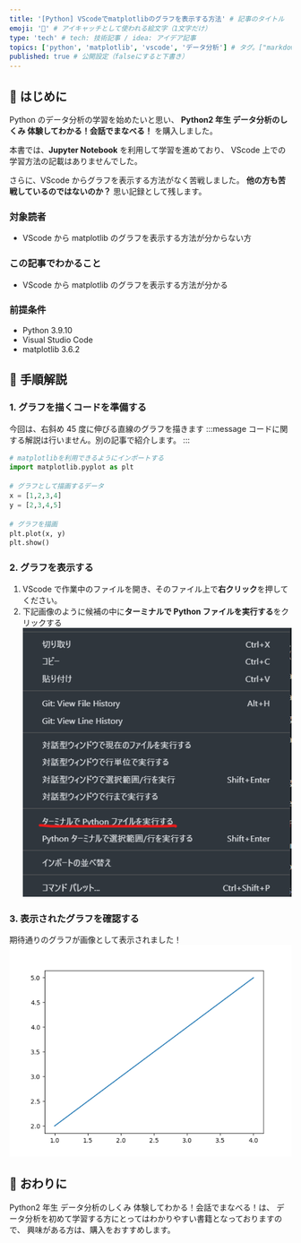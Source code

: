 ```yaml
---
title: '[Python] VScodeでmatplotlibのグラフを表示する方法' # 記事のタイトル
emoji: '🐍' # アイキャッチとして使われる絵文字（1文字だけ）
type: 'tech' # tech: 技術記事 / idea: アイデア記事
topics: ['python', 'matplotlib', 'vscode', 'データ分析'] # タグ。["markdown", "rust", "aws"]のように指定する
published: true # 公開設定（falseにすると下書き）
---
```


## 🌱 はじめに

Python のデータ分析の学習を始めたいと思い、
**Python2 年生 データ分析のしくみ 体験してわかる！会話でまなべる！** を購入しました。

本書では、**Jupyter Notebook** を利用して学習を進めており、
VScode 上での学習方法の記載はありませんでした。

さらに、VScode からグラフを表示する方法がなく苦戦しました。
**他の方も苦戦しているのではないのか？** 思い記録として残します。

### 対象読者

- VScode から matplotlib のグラフを表示する方法が分からない方

### この記事でわかること

- VScode から matplotlib のグラフを表示する方法が分かる

### 前提条件

- Python 3.9.10
- Visual Studio Code
- matplotlib 3.6.2

## 🌱 手順解説

### 1. グラフを描くコードを準備する

今回は、右斜め 45 度に伸びる直線のグラフを描きます
:::message
コードに関する解説は行いません。別の記事で紹介します。
:::

```python
# matplotlibを利用できるようにインポートする
import matplotlib.pyplot as plt

# グラフとして描画するデータ
x = [1,2,3,4]
y = [2,3,4,5]

# グラフを描画
plt.plot(x, y)
plt.show()
```

### 2. グラフを表示する

1. VScode で作業中のファイルを開き、そのファイル上で**右クリック**を押してください。
2. 下記画像のように候補の中に**ターミナルで Python ファイルを実行する**をクリックする
   ![ターミナルでPythonファイルを実行する](/images/articles/python-matplotlib-vscode/run-matplotlib-vscode.png)

### 3. 表示されたグラフを確認する

期待通りのグラフが画像として表示されました！
![右斜め45度に伸びる直線のグラフ](/images/articles/python-matplotlib-vscode/45graph.png)

## 🌱 おわりに

Python2 年生 データ分析のしくみ 体験してわかる！会話でまなべる！は、
データ分析を初めて学習する方にとってはわかりやすい書籍となっておりますので、
興味がある方は、購入をおすすめします。
